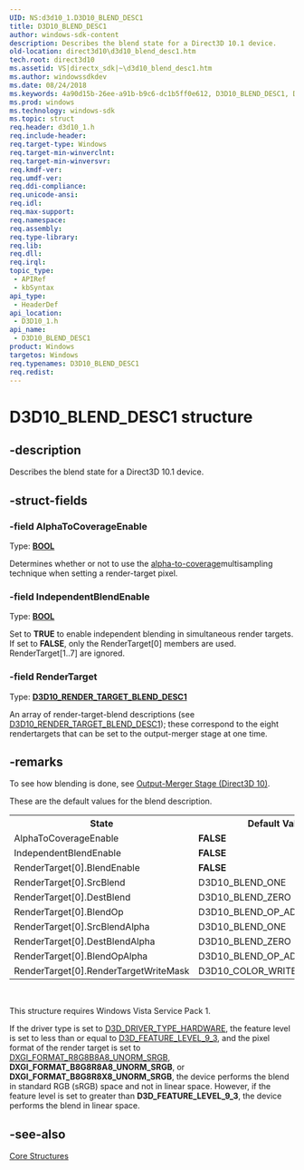 ```yaml
---
UID: NS:d3d10_1.D3D10_BLEND_DESC1
title: D3D10_BLEND_DESC1
author: windows-sdk-content
description: Describes the blend state for a Direct3D 10.1 device.
old-location: direct3d10\d3d10_blend_desc1.htm
tech.root: direct3d10
ms.assetid: VS|directx_sdk|~\d3d10_blend_desc1.htm
ms.author: windowssdkdev
ms.date: 08/24/2018
ms.keywords: 4a90d15b-26ee-a91b-b9c6-dc1b5ff0e612, D3D10_BLEND_DESC1, D3D10_BLEND_DESC1 structure [Direct3D 10], d3d10_1/D3D10_BLEND_DESC1, direct3d10.d3d10_blend_desc1
ms.prod: windows
ms.technology: windows-sdk
ms.topic: struct
req.header: d3d10_1.h
req.include-header: 
req.target-type: Windows
req.target-min-winverclnt: 
req.target-min-winversvr: 
req.kmdf-ver: 
req.umdf-ver: 
req.ddi-compliance: 
req.unicode-ansi: 
req.idl: 
req.max-support: 
req.namespace: 
req.assembly: 
req.type-library: 
req.lib: 
req.dll: 
req.irql: 
topic_type:
 - APIRef
 - kbSyntax
api_type:
 - HeaderDef
api_location:
 - D3D10_1.h
api_name:
 - D3D10_BLEND_DESC1
product: Windows
targetos: Windows
req.typenames: D3D10_BLEND_DESC1
req.redist: 
---
```


# D3D10_BLEND_DESC1 structure


## -description


Describes the blend state for a Direct3D 10.1 device.


## -struct-fields




### -field AlphaToCoverageEnable

Type: <b><a href="https://msdn.microsoft.com/4553cafc-450e-4493-a4d4-cb6e2f274d46">BOOL</a></b>

Determines whether or not to use the <a href="https://msdn.microsoft.com/en-us/library/Bb205072(v=VS.85).aspx">alpha-to-coverage</a>multisampling technique when setting a render-target pixel.


### -field IndependentBlendEnable

Type: <b><a href="https://msdn.microsoft.com/4553cafc-450e-4493-a4d4-cb6e2f274d46">BOOL</a></b>

Set to <b>TRUE</b> to enable independent blending in simultaneous render targets. If set to <b>FALSE</b>, only the RenderTarget[0] members are used. RenderTarget[1..7] are ignored.


### -field RenderTarget

Type: <b><a href="https://msdn.microsoft.com/en-us/library/Bb694533(v=VS.85).aspx">D3D10_RENDER_TARGET_BLEND_DESC1</a></b>

An array of render-target-blend descriptions (see <a href="https://msdn.microsoft.com/en-us/library/Bb694533(v=VS.85).aspx">D3D10_RENDER_TARGET_BLEND_DESC1</a>); these correspond to the eight rendertargets 
        that can be set to the output-merger stage at one time.


## -remarks



To see how blending is done, see <a href="https://msdn.microsoft.com/en-us/library/Bb205120(v=VS.85).aspx">Output-Merger Stage (Direct3D 10)</a>.

These are the default values for the blend description.

<table>
<tr>
<th>State</th>
<th>Default Value</th>
</tr>
<tr>
<td>AlphaToCoverageEnable</td>
<td><b>FALSE</b></td>
</tr>
<tr>
<td>IndependentBlendEnable</td>
<td><b>FALSE</b></td>
</tr>
<tr>
<td>RenderTarget[0].BlendEnable</td>
<td><b>FALSE</b></td>
</tr>
<tr>
<td>RenderTarget[0].SrcBlend</td>
<td>D3D10_BLEND_ONE</td>
</tr>
<tr>
<td>RenderTarget[0].DestBlend</td>
<td>D3D10_BLEND_ZERO</td>
</tr>
<tr>
<td>RenderTarget[0].BlendOp</td>
<td>D3D10_BLEND_OP_ADD</td>
</tr>
<tr>
<td>RenderTarget[0].SrcBlendAlpha</td>
<td>D3D10_BLEND_ONE</td>
</tr>
<tr>
<td>RenderTarget[0].DestBlendAlpha</td>
<td>D3D10_BLEND_ZERO</td>
</tr>
<tr>
<td>RenderTarget[0].BlendOpAlpha</td>
<td>D3D10_BLEND_OP_ADD</td>
</tr>
<tr>
<td>RenderTarget[0].RenderTargetWriteMask</td>
<td>D3D10_COLOR_WRITE_ENABLE_ALL</td>
</tr>
</table>
 

This structure requires Windows Vista Service Pack 1.

If the driver type is set to <a href="https://msdn.microsoft.com/ceeec7d6-4bdc-488c-80a8-6c5e11986d6a">D3D_DRIVER_TYPE_HARDWARE</a>, the feature level is set to less than or equal to <a href="https://msdn.microsoft.com/afbc1a02-1730-4502-af15-b668412d664c">D3D_FEATURE_LEVEL_9_3</a>, and the pixel format of the render target is set to <a href="https://msdn.microsoft.com/en-us/library/Bb173059(v=VS.85).aspx">DXGI_FORMAT_R8G8B8A8_UNORM_SRGB</a>, <b>DXGI_FORMAT_B8G8R8A8_UNORM_SRGB</b>, or <b>DXGI_FORMAT_B8G8R8X8_UNORM_SRGB</b>, the device performs the blend in standard RGB (sRGB) space and not in linear space. However, if the feature level is set to greater than <b>D3D_FEATURE_LEVEL_9_3</b>, the device performs the blend in linear space.




## -see-also




<a href="https://msdn.microsoft.com/en-us/library/Bb205153(v=VS.85).aspx">Core Structures</a>
 

 

